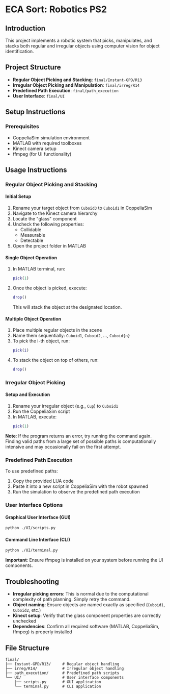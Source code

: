 # ECA Sort: Robotics PS2

## Introduction
This project implements a robotic system that picks, manipulates, and stacks both regular and irregular objects using computer vision for object identification.

## Project Structure
- **Regular Object Picking and Stacking**: `final/Instant-GPD/R13`
- **Irregular Object Picking and Manipulation**: `final/irreg/R14`
- **Predefined Path Execution**: `final/path_execution`
- **User Interface**: `final/UI`

## Setup Instructions

### Prerequisites
- CoppeliaSim simulation environment
- MATLAB with required toolboxes
- Kinect camera setup
- ffmpeg (for UI functionality)

## Usage Instructions

### Regular Object Picking and Stacking

#### Initial Setup
1. Rename your target object from `Cuboid3` to `Cuboid1` in CoppeliaSim
2. Navigate to the Kinect camera hierarchy
3. Locate the "glass" component
4. Uncheck the following properties:
   - Collidable
   - Measurable
   - Detectable
5. Open the project folder in MATLAB

#### Single Object Operation
1. In MATLAB terminal, run:
   ```matlab
   pick(1)
   ```
2. Once the object is picked, execute:
   ```matlab
   drop()
   ```
   This will stack the object at the designated location.

#### Multiple Object Operation
1. Place multiple regular objects in the scene
2. Name them sequentially: `Cuboid1`, `Cuboid2`, ..., `Cuboid{n}`
3. To pick the i-th object, run:
   ```matlab
   pick(i)
   ```
4. To stack the object on top of others, run:
   ```matlab
   drop()
   ```

### Irregular Object Picking

#### Setup and Execution
1. Rename your irregular object (e.g., `Cup`) to `Cuboid1`
2. Run the CoppeliaSim script
3. In MATLAB, execute:
   ```matlab
   pick(1)
   ```

**Note**: If the program returns an error, try running the command again. Finding valid paths from a large set of possible paths is computationally intensive and may occasionally fail on the first attempt.

### Predefined Path Execution

To use predefined paths:
1. Copy the provided LUA code
2. Paste it into a new script in CoppeliaSim with the robot spawned
3. Run the simulation to observe the predefined path execution

### User Interface Options

#### Graphical User Interface (GUI)
```bash
python ./UI/scripts.py
```

#### Command Line Interface (CLI)
```bash
python ./UI/terminal.py
```

**Important**: Ensure ffmpeg is installed on your system before running the UI components.

## Troubleshooting

- **Irregular picking errors**: This is normal due to the computational complexity of path planning. Simply retry the command.
- **Object naming**: Ensure objects are named exactly as specified (`Cuboid1`, `Cuboid2`, etc.)
- **Kinect setup**: Verify that the glass component properties are correctly unchecked
- **Dependencies**: Confirm all required software (MATLAB, CoppeliaSim, ffmpeg) is properly installed

## File Structure
```
final/
├── Instant-GPD/R13/     # Regular object handling
├── irreg/R14/           # Irregular object handling  
├── path_execution/      # Predefined path scripts
└── UI/                  # User interface components
    ├── scripts.py       # GUI application
    └── terminal.py      # CLI application
```
